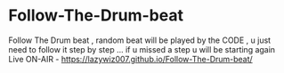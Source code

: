 # Follow-The-Drum-beat
Follow The Drum beat , random beat will be played by the CODE , u just need to follow it step by step ... if u missed a step u will be starting again
Live ON-AIR - https://lazywiz007.github.io/Follow-The-Drum-beat/

